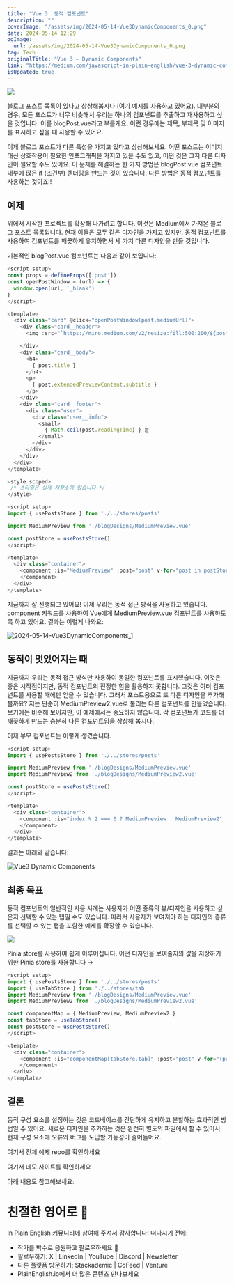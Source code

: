 ```yaml
---
title: "Vue 3  동적 컴포넌트"
description: ""
coverImage: "/assets/img/2024-05-14-Vue3DynamicComponents_0.png"
date: 2024-05-14 12:29
ogImage: 
  url: /assets/img/2024-05-14-Vue3DynamicComponents_0.png
tag: Tech
originalTitle: "Vue 3 — Dynamic Components"
link: "https://medium.com/javascript-in-plain-english/vue-3-dynamic-components-f53cbdc32fa8"
isUpdated: true
---
```





<img src="/assets/img/2024-05-14-Vue3DynamicComponents_0.png" />

블로그 포스트 목록이 있다고 상상해봅시다 (여기 예시를 사용하고 있어요). 대부분의 경우, 모든 포스트가 너무 비슷해서 우리는 하나의 컴포넌트를 추출하고 재사용하고 싶을 것입니다. 이를 blogPost.vue라고 부를게요. 이런 경우에는 제목, 부제목 및 이미지를 표시하고 싶을 때 사용할 수 있어요.

이제 블로그 포스트가 다른 특성을 가지고 있다고 상상해보세요. 어떤 포스트는 이미지 대신 상호작용이 필요한 인포그래픽을 가지고 있을 수도 있고, 어떤 것은 그저 다른 디자인이 필요할 수도 있어요. 이 문제를 해결하는 한 가지 방법은 blogPost.vue 컴포넌트 내부에 많은 if (조건부) 렌더링을 만드는 것이 있습니다. 다른 방법은 동적 컴포넌트를 사용하는 것이죠!!

## 예제



위에서 시작한 프로젝트를 확장해 나가려고 합니다. 이것은 Medium에서 가져온 블로그 포스트 목록입니다. 현재 이들은 모두 같은 디자인을 가지고 있지만, 동적 컴포넌트를 사용하여 컴포넌트를 깨끗하게 유지하면서 세 가지 다른 디자인을 만들 것입니다.

기본적인 blogPost.vue 컴포넌트는 다음과 같이 보입니다:

```js
<script setup>
const props = defineProps(['post'])
const openPostWindow = (url) => {
  window.open(url, '_blank')
}
</script>

<template>
  <div class="card" @click="openPostWindow(post.mediumUrl)">
    <div class="card__header">
      <img :src="`https://miro.medium.com/v2/resize:fill:500:200/${post.previewImage.id}`" alt="Post Image" class="post-image" />

    </div>
    <div class="card__body">
      <h4>
        { post.title }
      </h4>
      <p>
        { post.extendedPreviewContent.subtitle }
      </p>
    </div>
    <div class="card__footer">
      <div class="user">
        <div class="user__info">
          <small>
            { Math.ceil(post.readingTime) } 분
          </small>
        </div>
      </div>
    </div>
  </div>
</template>

<style scoped>
 /* 스타일은 실제 저장소에 있습니다 */
</style>
```



```javascript
<script setup>
import { usePostsStore } from './../stores/posts'

import MediumPreview from './blogDesigns/MediumPreview.vue'

const postStore = usePostsStore()
</script>

<template>
  <div class="container">
    <component :is="MediumPreview" :post="post" v-for="post in postStore.posts" :key="post.title">
    </component>
  </div>
</template>
```

지금까지 잘 진행되고 있어요! 이제 우리는 동적 접근 방식을 사용하고 있습니다. component 키워드를 사용하여 Vue에게 MediumPreview.vue 컴포넌트를 사용하도록 하고 있어요. 결과는 이렇게 나와요:

![2024-05-14-Vue3DynamicComponents_1](/assets/img/2024-05-14-Vue3DynamicComponents_1.png)




## 동적이 멋있어지는 때

지금까지 우리는 동적 접근 방식만 사용하여 동일한 컴포넌트를 표시했습니다. 이것은 좋은 시작점이지만, 동적 컴포넌트의 진정한 힘을 활용하지 못합니다. 그것은 여러 컴포넌트를 사용할 때에만 얻을 수 있습니다. 그래서 포스트용으로 또 다른 디자인을 추가해 볼까요?
저는 단순히 MediumPreview2.vue로 불리는 다른 컴포넌트를 만들었습니다. 보기에는 비슷해 보이지만, 이 예제에서는 중요하지 않습니다. 각 컴포넌트가 코드를 더 깨끗하게 만드는 충분히 다른 컴포넌트임을 상상해 봅시다.

이제 부모 컴포넌트는 이렇게 생겼습니다.

```js
<script setup>
import { usePostsStore } from './../stores/posts'

import MediumPreview from './blogDesigns/MediumPreview.vue'
import MediumPreview2 from './blogDesigns/MediumPreview2.vue'

const postStore = usePostsStore()
</script>

<template>
  <div class="container">
    <component :is="index % 2 === 0 ? MediumPreview : MediumPreview2" :post="post" v-for="(post, index) in postStore.posts" :key="post.title">
    </component>
  </div>
</template>
```



결과는 아래와 같습니다:

![Vue3 Dynamic Components](/assets/img/2024-05-14-Vue3DynamicComponents_2.png)

## 최종 목표

동적 컴포넌트의 일반적인 사용 사례는 사용자가 어떤 종류의 뷰/디자인을 사용하고 싶은지 선택할 수 있는 탭일 수도 있습니다. 따라서 사용자가 보여져야 하는 디자인의 종류를 선택할 수 있는 탭을 포함한 예제를 확장할 수 있습니다.



<img src="/assets/img/2024-05-14-Vue3DynamicComponents_3.png" />

Pinia store를 사용하여 쉽게 이루어집니다. 어떤 디자인을 보여줄지의 값을 저장하기 위한 Pinia store를 사용합니다 →

```js
<script setup>
import { usePostsStore } from './../stores/posts'
import { useTabStore } from './../stores/tab'
import MediumPreview from './blogDesigns/MediumPreview.vue'
import MediumPreview2 from './blogDesigns/MediumPreview2.vue'

const componentMap = { MediumPreview, MediumPreview2 }
const tabStore = useTabStore()
const postStore = usePostsStore()
</script>

<template>
  <div class="container">
    <component :is="componentMap[tabStore.tab]" :post="post" v-for="(post, index) in postStore.posts" :key="post.title">
    </component>
  </div>
</template>
```

## 결론



동적 구성 요소를 설정하는 것은 코드베이스를 간단하게 유지하고 분할하는 효과적인 방법일 수 있어요. 새로운 디자인을 추가하는 것은 완전히 별도의 파일에서 할 수 있어서 현재 구성 요소에 오류와 버그를 도입할 가능성이 줄어들어요.

여기서 전체 예제 repo를 확인하세요

여기서 데모 사이트를 확인하세요

아래 내용도 참고해보세요:



# 친절한 영어로 🚀

In Plain English 커뮤니티에 참여해 주셔서 감사합니다! 떠나시기 전에:

- 작가를 박수로 응원하고 팔로우하세요 👏
- 팔로우하기: X | LinkedIn | YouTube | Discord | Newsletter
- 다른 플랫폼 방문하기: Stackademic | CoFeed | Venture
- PlainEnglish.io에서 더 많은 콘텐츠 만나보세요
